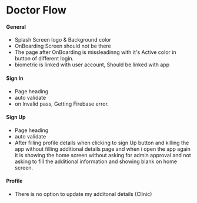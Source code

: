 
# Doctor Flow

#### General
  - Splash Screen logo & Background color
  - OnBoarding Screen should not be there
  - The page after OnBoarding is missleadinng with it's Active color in button of different login.
  - biometric is linked with user account, Should be linked with app

#### Sign In 
  - Page heading
  - auto validate
  - on Invalid pass, Getting Firebase error.

#### Sign Up 
  - Page heading
  - auto validate
  - After filling profile details when clicking to sign Up button and killing the app without filling additional details page and when i open the app again it is showing the home screen without asking for admin approval and not asking to fill the additional information and showing blank on home screen.

#### Profile
  - There is no option to update my additonal details (Clinic)
